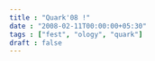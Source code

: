 ```yaml
---
title : "Quark'08 !"
date : "2008-02-11T00:00:00+05:30"
tags : ["fest", "ology", "quark"]
draft : false
---
```

